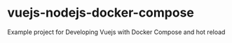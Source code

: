 # vuejs-nodejs-docker-compose
Example project for Developing Vuejs with Docker Compose and hot reload
